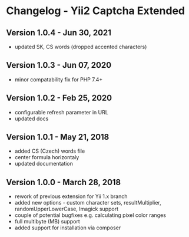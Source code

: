 Changelog - Yii2 Captcha Extended
=================================

Version 1.0.4 - Jun 30, 2021
------------------------------

- updated SK, CS words (dropped accented characters)


Version 1.0.3 - Jun 07, 2020
------------------------------

- minor compatability fix for PHP 7.4+


Version 1.0.2 - Feb 25, 2020
------------------------------

- configurable refresh parameter in URL
- updated docs


Version 1.0.1 - May 21, 2018
------------------------------

- added CS (Czech) words file
- center formula horizontaly
- updated documentation


Version 1.0.0 - March 28, 2018
------------------------------

- rework of previous extension for Yii 1.x branch
- added new options - custom character sets, resultMultiplier, randomUpperLowerCase, Imagick support
- couple of potential bugfixes e.g. calculating pixel color ranges
- full multibyte (MB) support
- added support for installation via composer
